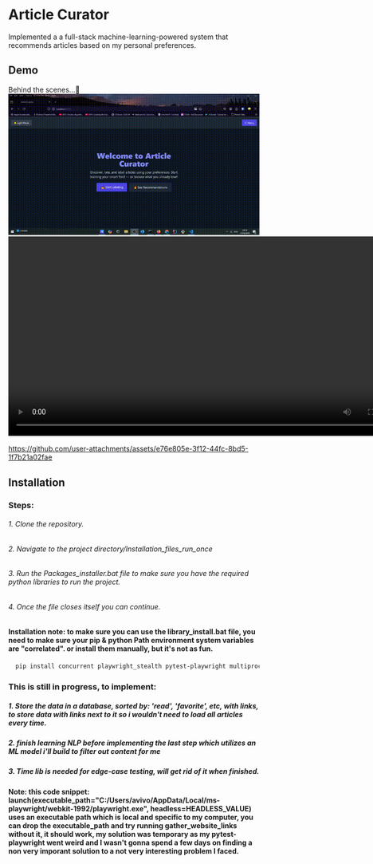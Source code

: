 # Article Curator



Implemented a a full-stack machine-learning-powered system that recommends articles based on my personal preferences.

## Demo

Behind the  scenes...🤔
![Demo](demo.gif)
<video width="800" controls>
  <source src="https://github.com/avivnoah/Article-Curator/blob/8344b8504047d7c80c3830b8b3d4b35501a7befc/2025-04-17%2020-19-33.webm" type="video/webm">
  Your browser does not support the video tag.
</video>


https://github.com/user-attachments/assets/e76e805e-3f12-44fc-8bd5-1f7b21a02fae


## Installation

### Steps:
###### 1. Clone the repository.
###### 2. Navigate to the project directory/Installation_files_run_once
###### 3. Run the Packages_installer.bat file to make sure you have the required python libraries to run the project.
###### 4. Once the file closes itself you can continue.
#### Installation note: to make sure you can use the library_install.bat file, you need to make sure your pip & python Path environment system variables are "correlated". or install them manually, but it's not as fun.

```bash
  pip install concurrent playwright_stealth pytest-playwright multiprocessing time sys
```


### This is still in progress, to implement: 
##### 1. Store the data in a database, sorted by: 'read', 'favorite', etc, with links, to store data with links next to it so i wouldn't need to load all articles every time.
##### 2. finish learning NLP before implementing the last step which utilizes an ML model i'll build to filter out content for me
##### 3. Time lib is needed for edge-case testing, will get rid of it when finished.
#### Note: this code snippet: launch(executable_path="C:/Users/avivo/AppData/Local/ms-playwright/webkit-1992/playwright.exe", headless=HEADLESS_VALUE) uses an executable path which is local and specific to my computer, you can drop the executable_path and try running gather_website_links without it, it should work, my solution was temporary as my pytest-playwright went weird and I wasn't gonna spend a few days on finding a non very imporant solution to a not very interesting problem I faced.
